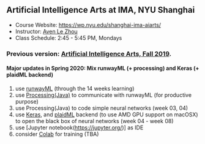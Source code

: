 ## Artificial Intelligence Arts at IMA, NYU Shanghai

* Course Website: https://wp.nyu.edu/shanghai-ima-aiarts/
* Instructor: [Aven Le Zhou](https://www.aven.cc/)
* Class Schedule: 2:45 - 5:45 PM, Mondays

### Previous version: [Artificial Intelligence Arts, Fall 2019](https://github.com/aaaven/aiarts2019).

#### Major updates in Spring 2020: Mix runwayML (+ processing) and Keras (+ plaidML backend)
1. use [runwayML](https://runwayml.com/) (through the 14 weeks learning)
2. use [Processing(Java)](https://processing.org/) to communicate with runwayML (for productive purpose)
3. use Processing(Java) to code simple neural networks (week 03, 04)
4. use [Keras](https://keras.io/), and [plaidML](https://github.com/plaidml/plaidml) backend (to use AMD GPU support on macOSX) to open the black box of neural networks (week 04 - week 08)
5. use [Jupyter notebook(https://jupyter.org/)] as IDE
6. consider [Colab](https://colab.research.google.com/notebooks/welcome.ipynb) for training (TBA) 